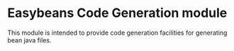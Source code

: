 # Easybeans Code Generation module

This module is intended to provide code generation facilities for generating bean java files.